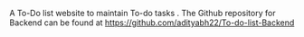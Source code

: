 A To-Do list website to maintain To-do tasks .
The Github repository for Backend can be found at https://github.com/adityabh22/To-do-list-Backend
